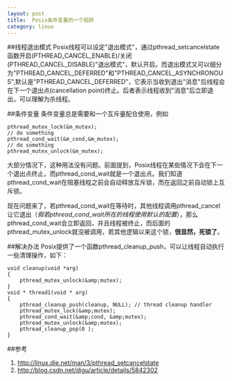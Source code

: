 ```yaml
---
layout: post
title:  Posix条件变量的一个陷阱
category: linux
---
```


##线程退出模式
Posix线程可以设定"退出模式"，通过pthread_setcancelstate函数开启(PTHREAD_CANCEL_ENABLE)/关闭(PTHREAD_CANCEL_DISABLE)"退出模式"，默认开启。而退出模式又可以细分为"PTHREAD_CANCEL_DEFERRED"和"PTHREAD_CANCEL_ASYNCHRONOUS",默认是"PTHREAD_CANCEL_DEFERRED"，它表示当收到退出"消息"后线程会在下一个退出点(cancellation point)终止。后者表示线程收到"消息"后立即退出，可以理解为杀线程。

##条件变量
条件变量总是需要和一个互斥量配合使用，例如

	pthread_mutex_lock(&m_mutex);   
	// do something
	pthread_cond_wait(&m_cond,&m_mutex);   
	// do something
	pthread_mutex_unlock(&m_mutex);  
	
大部分情况下，这种用法没有问题。前面提到，Posix线程在某些情况下会在下一个退出点终止，而pthread_cond_wait就是一个退出点。我们知道pthread_cond_wait在阻塞线程之前会自动释放互斥锁，而在返回之前自动锁上互斥锁。

现在问题来了，若pthread_cond_wait在等待时，其他线程调用pthread_cancel让它退出（*假若pthread_cond_wait所在的线程使用默认的配置*），那么pthread_cond_wait会立即返回，并且线程被终止，而后面的pthread_mutex_unlock就没被调用，若其他逻辑以来这个锁，**很显然，死锁了**。

##解决办法
Posix提供了一个函数pthread_cleanup_push，可以让线程自动执行一些清理操作，如下：

	void cleanup(void *arg)
	{
		pthread_mutex_unlock(&amp;mutex);
	}
	void * thread1(void * arg)
	{
		pthread_cleanup_push(cleanup, NULL); // thread cleanup handler 
		pthread_mutex_lock(&amp;mutex);
		pthread_cond_wait(&amp;cond, &amp;mutex);
		pthread_mutex_unlock(&amp;mutex);
		pthread_cleanup_pop(0 );
	}

##参考
1. <http://linux.die.net/man/3/pthread_setcancelstate>
1. <http://blog.csdn.net/digu/article/details/5842302>
